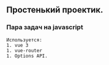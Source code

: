 ## Простенький проектик.

### Пара задач на javascript

```
Используется:
1. vue 3
1. vue-router
1. Options API.
```
